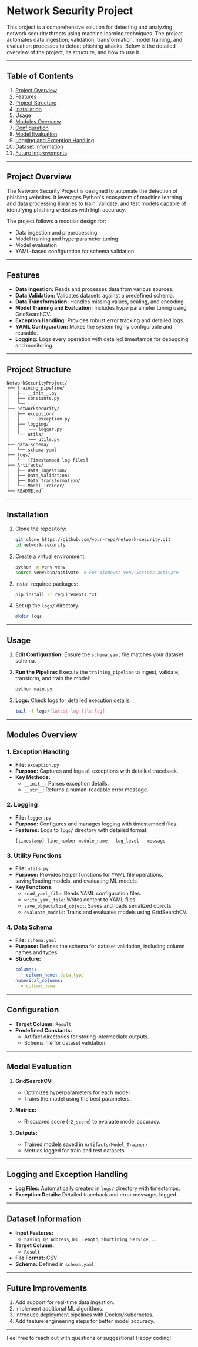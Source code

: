 # Network Security Project

This project is a comprehensive solution for detecting and analyzing network security threats using machine learning techniques. The project automates data ingestion, validation, transformation, model training, and evaluation processes to detect phishing attacks. Below is the detailed overview of the project, its structure, and how to use it.

---

## Table of Contents
1. [Project Overview](#project-overview)
2. [Features](#features)
3. [Project Structure](#project-structure)
4. [Installation](#installation)
5. [Usage](#usage)
6. [Modules Overview](#modules-overview)
7. [Configuration](#configuration)
8. [Model Evaluation](#model-evaluation)
9. [Logging and Exception Handling](#logging-and-exception-handling)
10. [Dataset Information](#dataset-information)
11. [Future Improvements](#future-improvements)

---

## Project Overview
The Network Security Project is designed to automate the detection of phishing websites. It leverages Python's ecosystem of machine learning and data processing libraries to train, validate, and test models capable of identifying phishing websites with high accuracy.

The project follows a modular design for:
- Data ingestion and preprocessing
- Model training and hyperparameter tuning
- Model evaluation
- YAML-based configuration for schema validation

---

## Features
- **Data Ingestion:** Reads and processes data from various sources.
- **Data Validation:** Validates datasets against a predefined schema.
- **Data Transformation:** Handles missing values, scaling, and encoding.
- **Model Training and Evaluation:** Includes hyperparameter tuning using GridSearchCV.
- **Exception Handling:** Provides robust error tracking and detailed logs.
- **YAML Configuration:** Makes the system highly configurable and reusable.
- **Logging:** Logs every operation with detailed timestamps for debugging and monitoring.

---

## Project Structure
```
NetworkSecurityProject/
├── training_pipeline/
│   ├── __init__.py
│   ├── constants.py
│   └── ...
├── networksecurity/
│   ├── exception/
│   │   └── exception.py
│   ├── logging/
│   │   └── logger.py
│   └── utils/
│       └── utils.py
├── data_schema/
│   └── schema.yaml
├── logs/
│   └── [Timestamped log files]
├── Artifacts/
│   ├── Data_Ingestion/
│   ├── Data_Validation/
│   ├── Data_Transformation/
│   └── Model_Trainer/
└── README.md
```

---

## Installation

1. Clone the repository:
   ```bash
   git clone https://github.com/your-repo/network-security.git
   cd network-security
   ```

2. Create a virtual environment:
   ```bash
   python -m venv venv
   source venv/bin/activate  # For Windows: venv\Scripts\activate
   ```

3. Install required packages:
   ```bash
   pip install -r requirements.txt
   ```

4. Set up the `logs/` directory:
   ```bash
   mkdir logs
   ```

---

## Usage

1. **Edit Configuration:** Ensure the `schema.yaml` file matches your dataset schema.

2. **Run the Pipeline:** Execute the `training_pipeline` to ingest, validate, transform, and train the model:
   ```bash
   python main.py
   ```

3. **Logs:** Check logs for detailed execution details:
   ```bash
   tail -f logs/[latest-log-file.log]
   ```

---

## Modules Overview

### 1. Exception Handling
- **File:** `exception.py`
- **Purpose:** Captures and logs all exceptions with detailed traceback.
- **Key Methods:**
  - `__init__`: Parses exception details.
  - `__str__`: Returns a human-readable error message.

### 2. Logging
- **File:** `logger.py`
- **Purpose:** Configures and manages logging with timestamped files.
- **Features:** Logs to `logs/` directory with detailed format:
  ```
  [timestamp] line_number module_name - log_level - message
  ```

### 3. Utility Functions
- **File:** `utils.py`
- **Purpose:** Provides helper functions for YAML file operations, saving/loading models, and evaluating ML models.
- **Key Functions:**
  - `read_yaml_file`: Reads YAML configuration files.
  - `write_yaml_file`: Writes content to YAML files.
  - `save_object/load_object`: Saves and loads serialized objects.
  - `evaluate_models`: Trains and evaluates models using GridSearchCV.

### 4. Data Schema
- **File:** `schema.yaml`
- **Purpose:** Defines the schema for dataset validation, including column names and types.
- **Structure:**
  ```yaml
  columns:
    - column_name: data_type
  numerical_columns:
    - column_name
  ```

---

## Configuration
- **Target Column:** `Result`
- **Predefined Constants:**
  - Artifact directories for storing intermediate outputs.
  - Schema file for dataset validation.

---

## Model Evaluation

1. **GridSearchCV:**
   - Optimizes hyperparameters for each model.
   - Trains the model using the best parameters.

2. **Metrics:**
   - R-squared score (`r2_score`) to evaluate model accuracy.

3. **Outputs:**
   - Trained models saved in `Artifacts/Model_Trainer/`
   - Metrics logged for train and test datasets.

---

## Logging and Exception Handling

- **Log Files:** Automatically created in `logs/` directory with timestamps.
- **Exception Details:** Detailed traceback and error messages logged.

---

## Dataset Information
- **Input Features:**
  - `having_IP_Address`, `URL_Length`, `Shortining_Service`, ...
- **Target Column:**
  - `Result`
- **File Format:** CSV
- **Schema:**
  Defined in `schema.yaml`.

---

## Future Improvements
1. Add support for real-time data ingestion.
2. Implement additional ML algorithms.
3. Introduce deployment pipelines with Docker/Kubernetes.
4. Add feature engineering steps for better model accuracy.

---

Feel free to reach out with questions or suggestions! Happy coding!

